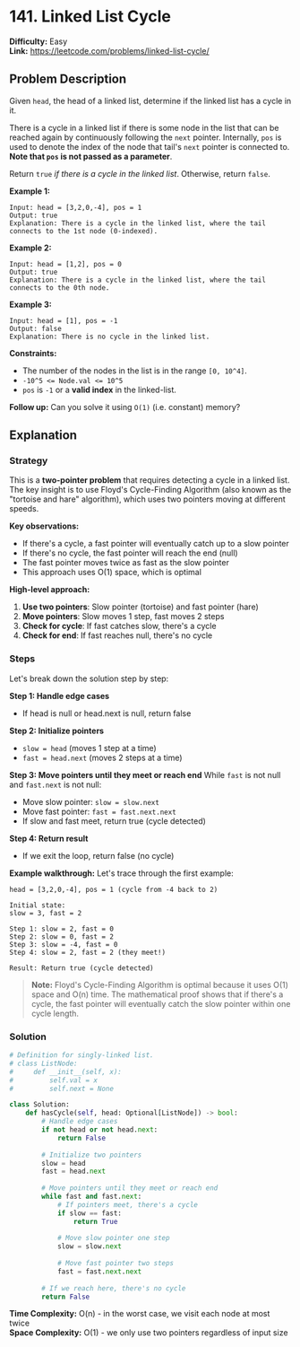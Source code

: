 # 141. Linked List Cycle

**Difficulty:** Easy  
**Link:** https://leetcode.com/problems/linked-list-cycle/

## Problem Description

Given `head`, the head of a linked list, determine if the linked list has a cycle in it.

There is a cycle in a linked list if there is some node in the list that can be reached again by continuously following the `next` pointer. Internally, `pos` is used to denote the index of the node that tail's `next` pointer is connected to. **Note that `pos` is not passed as a parameter**.

Return `true` *if there is a cycle in the linked list*. Otherwise, return `false`.

**Example 1:**
```
Input: head = [3,2,0,-4], pos = 1
Output: true
Explanation: There is a cycle in the linked list, where the tail connects to the 1st node (0-indexed).
```

**Example 2:**
```
Input: head = [1,2], pos = 0
Output: true
Explanation: There is a cycle in the linked list, where the tail connects to the 0th node.
```

**Example 3:**
```
Input: head = [1], pos = -1
Output: false
Explanation: There is no cycle in the linked list.
```

**Constraints:**
- The number of the nodes in the list is in the range `[0, 10^4]`.
- `-10^5 <= Node.val <= 10^5`
- `pos` is `-1` or a **valid index** in the linked-list.

**Follow up:** Can you solve it using `O(1)` (i.e. constant) memory?

## Explanation

### Strategy

This is a **two-pointer problem** that requires detecting a cycle in a linked list. The key insight is to use Floyd's Cycle-Finding Algorithm (also known as the "tortoise and hare" algorithm), which uses two pointers moving at different speeds.

**Key observations:**
- If there's a cycle, a fast pointer will eventually catch up to a slow pointer
- If there's no cycle, the fast pointer will reach the end (null)
- The fast pointer moves twice as fast as the slow pointer
- This approach uses O(1) space, which is optimal

**High-level approach:**
1. **Use two pointers**: Slow pointer (tortoise) and fast pointer (hare)
2. **Move pointers**: Slow moves 1 step, fast moves 2 steps
3. **Check for cycle**: If fast catches slow, there's a cycle
4. **Check for end**: If fast reaches null, there's no cycle

### Steps

Let's break down the solution step by step:

**Step 1: Handle edge cases**
- If head is null or head.next is null, return false

**Step 2: Initialize pointers**
- `slow = head` (moves 1 step at a time)
- `fast = head.next` (moves 2 steps at a time)

**Step 3: Move pointers until they meet or reach end**
While `fast` is not null and `fast.next` is not null:
- Move slow pointer: `slow = slow.next`
- Move fast pointer: `fast = fast.next.next`
- If slow and fast meet, return true (cycle detected)

**Step 4: Return result**
- If we exit the loop, return false (no cycle)

**Example walkthrough:**
Let's trace through the first example:

```
head = [3,2,0,-4], pos = 1 (cycle from -4 back to 2)

Initial state:
slow = 3, fast = 2

Step 1: slow = 2, fast = 0
Step 2: slow = 0, fast = 2
Step 3: slow = -4, fast = 0
Step 4: slow = 2, fast = 2 (they meet!)

Result: Return true (cycle detected)
```

> **Note:** Floyd's Cycle-Finding Algorithm is optimal because it uses O(1) space and O(n) time. The mathematical proof shows that if there's a cycle, the fast pointer will eventually catch the slow pointer within one cycle length.

### Solution

```python
# Definition for singly-linked list.
# class ListNode:
#     def __init__(self, x):
#         self.val = x
#         self.next = None

class Solution:
    def hasCycle(self, head: Optional[ListNode]) -> bool:
        # Handle edge cases
        if not head or not head.next:
            return False
        
        # Initialize two pointers
        slow = head
        fast = head.next
        
        # Move pointers until they meet or reach end
        while fast and fast.next:
            # If pointers meet, there's a cycle
            if slow == fast:
                return True
            
            # Move slow pointer one step
            slow = slow.next
            
            # Move fast pointer two steps
            fast = fast.next.next
        
        # If we reach here, there's no cycle
        return False
```

**Time Complexity:** O(n) - in the worst case, we visit each node at most twice  
**Space Complexity:** O(1) - we only use two pointers regardless of input size 